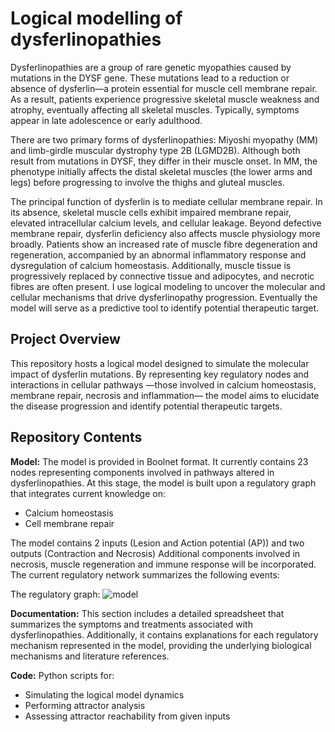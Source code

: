 # Logical modelling of dysferlinopathies

Dysferlinopathies are a group of rare genetic myopathies caused by mutations in the DYSF gene. These mutations lead to a reduction or absence of dysferlin—a protein essential for muscle cell membrane repair. As a result, patients experience progressive skeletal muscle weakness and atrophy, eventually affecting all skeletal muscles. Typically, symptoms appear in late adolescence or early adulthood.

There are two primary forms of dysferlinopathies: Miyoshi myopathy (MM) and limb-girdle muscular dystrophy type 2B (LGMD2B). Although both result from mutations in DYSF, they differ in their muscle onset. In MM, the phenotype initially affects the distal skeletal muscles (the lower arms and legs) before progressing to involve the thighs and gluteal muscles.

The principal function of dysferlin is to mediate cellular membrane repair. In its absence, skeletal muscle cells exhibit impaired membrane repair, elevated intracellular calcium levels, and cellular leakage. Beyond defective membrane repair, dysferlin deficiency also affects muscle physiology more broadly. Patients show an increased rate of muscle fibre degeneration and regeneration, accompanied by an abnormal inflammatory response and dysregulation of calcium homeostasis. Additionally, muscle tissue is progressively replaced by connective tissue and adipocytes, and necrotic fibres are often present. I use logical modeling to uncover the molecular and cellular mechanisms that drive dysferlinopathy progression. Eventually the model will serve as a predictive tool to identify potential therapeutic target. 

## Project Overview

This repository hosts a logical model designed to simulate the molecular impact of dysferlin mutations. By representing key regulatory nodes and interactions in cellular pathways —those involved in calcium homeostasis, membrane repair, necrosis and inflammation— the model aims to elucidate the disease progression and identify potential therapeutic targets.

  
## Repository Contents

**Model:** The model is provided in Boolnet format. It currently contains 23 nodes representing components involved in pathways altered in dysferlinopathies. At this stage, the model is built upon a regulatory graph that integrates current knowledge on:

  - Calcium homeostasis
  - Cell membrane repair

The model contains 2 inputs (Lesion and Action potential (AP)) and two outputs (Contraction and Necrosis)
Additional components involved in necrosis, muscle regeneration and immune response will be incorporated. The current regulatory network summarizes the following events:


The regulatory graph:
![model](https://github.com/user-attachments/assets/44b73e31-e821-497f-927d-957830eace81)

**Documentation:** This section includes a detailed spreadsheet that summarizes the symptoms and treatments associated with dysferlinopathies. Additionally, it contains explanations for each regulatory mechanism represented in the model, providing the underlying biological mechanisms and literature references.

**Code:** Python scripts for:
  - Simulating the logical model dynamics
  - Performing attractor analysis
  - Assessing attractor reachability from given inputs
    

